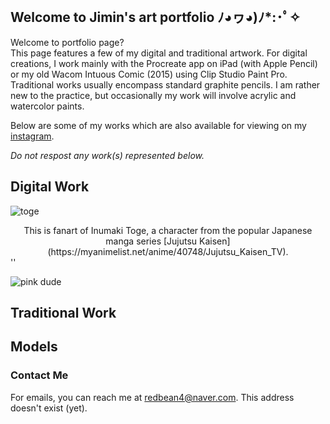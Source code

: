 <br>

## Welcome to Jimin's art portfolio ﾉ◕ヮ◕)ﾉ*:･ﾟ✧

Welcome to portfolio page?
<br>
This page features a few of my digital and traditional artwork. For digital creations, I work mainly with the Procreate app on iPad (with Apple Pencil) or my old Wacom Intuous Comic (2015) using Clip Studio Paint Pro. Traditional works usually encompass standard graphite pencils. I am rather new to the practice, but occasionally my work will involve acrylic and watercolor paints. 

Below are some of my works which are also available for viewing on my [instagram](https://www.instagram.com/tteoksoonie/).

_Do not respost any work(s) represented below._

## Digital Work

![toge](https://i.pinimg.com/474x/ff/5c/d5/ff5cd590b70f429a02d14d8780d10af7.jpg)
<div align="center">This is fanart of Inumaki Toge, a character from the popular Japanese manga series [Jujutsu Kaisen](https://myanimelist.net/anime/40748/Jujutsu_Kaisen_TV).</div>
''

![pink dude]()

## Traditional Work

## Models

### Contact Me

For emails, you can reach me at redbean4@naver.com.
This address doesn't exist (yet).
